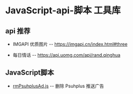 # JavaScript-api-脚本 工具库
## api 推荐
- IMGAPI 优质图片 -- https://imgapi.cn/index.html#three

- 每日情话 -- https://api.uomg.com/api/rand.qinghua

## JavaScript脚本
- [rmPsuhplusAd.js](/MingTechPro/js-api-toolbox/blob/main/rmPsuhplusAd.js) -- 删除 Psuhplus 推送广告